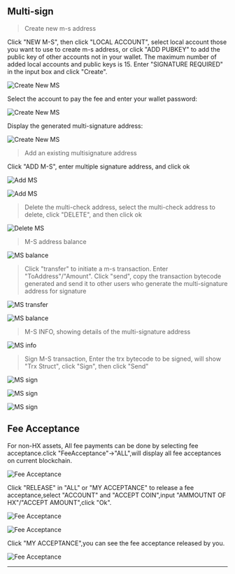 ## Multi-sign 

> Create new m-s address

Click "NEW M-S", then click "LOCAL ACCOUNT", select local account those you want to use to create m-s address, or click "ADD PUBKEY" to add the public key of other accounts not in your wallet. The maximum number of added local accounts and public keys is 15. Enter "SIGNATURE REQUIRED" in the input box and click "Create".

![Create New MS](/img/wallets/hxindicator/create-new-ms.png)

Select the account to pay the fee and enter your wallet password:

![Create New MS](/img/wallets/hxindicator/create-new-ms1.png)

Display the generated multi-signature address:

![Create New MS](/img/wallets/hxindicator/create-new-ms2.png)

> Add an existing multisignature address

Click "ADD M-S", enter multiple signature address, and click ok

![Add MS](/img/wallets/hxindicator/add-ms.png)

![Add MS](/img/wallets/hxindicator/add-ms1.png)

> Delete the multi-check address, select the multi-check address to delete, click "DELETE", and then click ok

![Delete MS](/img/wallets/hxindicator/ms-delete.png)

> M-S address balance

![MS balance](/img/wallets/hxindicator/ms-balance.png)

> Click "transfer" to initiate a m-s transaction. Enter "ToAddress"/"Amount". Click "send", copy the transaction bytecode generated and send it to other users who generate the multi-signature address for signature

![MS transfer](/img/wallets/hxindicator/ms-transfer.png)

![MS balance](/img/wallets/hxindicator/ms-transfer1.png)

> M-S INFO, showing details of the multi-signature address

![MS info](/img/wallets/hxindicator/ms-info.png)

> Sign M-S transaction, Enter the trx bytecode to be signed, will show "Trx Struct", click "Sign", then click "Send"

![MS sign](/img/wallets/hxindicator/ms-sign.png)

![MS sign](/img/wallets/hxindicator/ms-sign1.png)

![MS sign](/img/wallets/hxindicator/ms-sign2.png)

## Fee Acceptance

For non-HX assets, All fee payments can be done by selecting fee acceptance.click "FeeAcceptance"->"ALL",will display all fee acceptances on current blockchain.

![Fee Acceptance](/img/wallets/hxindicator/fee-acceptance.png)

Click "RELEASE" in "ALL" or "MY ACCEPTANCE" to release a fee acceptance,select "ACCOUNT" and "ACCEPT COIN",input "AMMOUTNT OF HX"/"ACCEPT AMOUNT",click "Ok".

![Fee Acceptance](/img/wallets/hxindicator/fee-acceptance-release.png)

![Fee Acceptance](/img/wallets/hxindicator/fee-acceptance-release1.png)

Click "MY ACCEPTANCE",you can see the fee acceptance released by you.

![Fee Acceptance](/img/wallets/hxindicator/fee-acceptance-my.png)

---
